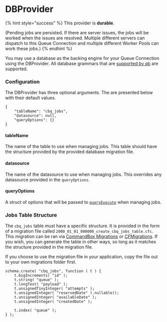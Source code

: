 # DBProvider

{% hint style="success" %}
This provider is **durable**.

(Pending jobs are persisted. If there are server issues, the jobs will be worked when the issues are resolved.  Multiple different servers can dispatch to this Queue Connection and multiple different Worker Pools can work these jobs.)
{% endhint %}

You may use a database as the backing engine for your Queue Connection using the DBProvider.  All database grammars that are [supported by qb](https://qb.ortusbooks.com/v/9.0.0/installation-and-usage) are supported.

### Configuration

The DBProvider has three optional arguments.  The are presented below with their default values.

```cfscript
{
    "tableName": "cbq_jobs",
    "datasource": null,
    "queryOptions": {}
}
```

#### tableName

The name of the table to use when managing jobs.  This table should have the structure provided by the provided database migration file.

#### datasource

The name of the datasource to use when managing jobs. This overrides any datasource provided in the `queryOptions`.

#### queryOptions

A struct of options that will be passed to [`queryExecute`](https://cfdocs.org/queryexecute) when managing jobs.

### Jobs Table Structure

The `cbq_jobs` table must have a specific structure.  It is provided in the form of a migration file called `2000_01_01_000000_create_cbq_jobs_table.cfc`. This migration can be ran via [CommandBox Migrations](https://forgebox.io/view/commandbox-migrations) or [CFMigrations](https://forgebox.io/view/cfmigrations).  If you wish, you can generate the table in other ways, so long as it matches the structure provided in the migration file.

If you choose to use the migration file in your application, copy the file out to your own migrations folder first.

```cfscript
schema.create( "cbq_jobs", function ( t ) {
    t.bigIncrements( "id" );
    t.string( "queue" );
    t.longText( "payload" );
    t.unsignedTinyInteger( "attempts" );
    t.unsignedInteger( "reservedDate" ).nullable();
    t.unsignedInteger( "availableDate" );
    t.unsignedInteger( "createdDate" );

    t.index( "queue" );
} );
```
